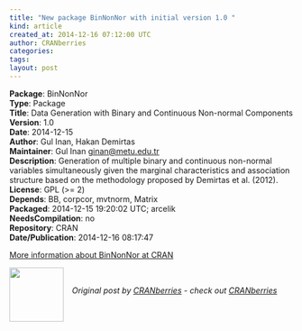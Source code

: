 ```yaml
---
title: "New package BinNonNor with initial version 1.0 "
kind: article
created_at: 2014-12-16 07:12:00 UTC
author: CRANberries
categories: 
tags: 
layout: post
---
```

<strong>Package</strong>: BinNonNor<br>
<strong>Type</strong>: Package<br>
<strong>Title</strong>: Data Generation with Binary and Continuous Non-normal Components<br>
<strong>Version</strong>: 1.0<br>
<strong>Date</strong>: 2014-12-15<br>
<strong>Author</strong>: Gul Inan, Hakan Demirtas<br>
<strong>Maintainer</strong>: Gul Inan <ginan@metu.edu.tr><br>
<strong>Description</strong>: Generation of multiple binary and continuous non-normal variables simultaneously
given the marginal characteristics and association structure based on the methodology
proposed by Demirtas et al. (2012).<br>
<strong>License</strong>: GPL (>= 2)<br>
<strong>Depends</strong>: BB, corpcor, mvtnorm, Matrix<br>
<strong>Packaged</strong>: 2014-12-15 19:20:02 UTC; arcelik<br>
<strong>NeedsCompilation</strong>: no<br>
<strong>Repository</strong>: CRAN<br>
<strong>Date/Publication</strong>: 2014-12-16 08:17:47<br>

<p>
<a href="http://cran.r-project.org/web/packages/BinNonNor/index.html">More information about BinNonNor at CRAN</a><div class="author">
  <img src="" style="width: 96px; height: 96;">
  <span style="position: absolute; padding: 32px 15px;">
    <i>Original post by <a href="http://twitter.com/">CRANberries</a> - check out <a href="http://dirk.eddelbuettel.com/cranberries">CRANberries   </a></i>
  </span>
</div>
